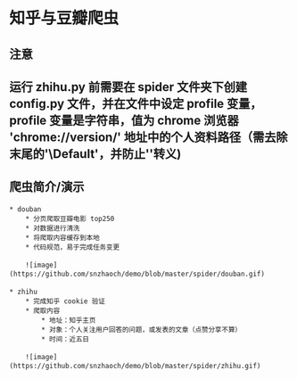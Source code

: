 知乎与豆瓣爬虫
===========================
## 注意
运行 zhihu.py 前需要在 spider 文件夹下创建 config.py 文件，并在文件中设定 profile 变量，
profile 变量是字符串，值为 chrome 浏览器 'chrome://version/' 地址中的个人资料路径（需去除末尾的'\Default'，并防止'\'转义)
------------------------------------------------
## 爬虫简介/演示
    * douban
        * 分页爬取豆瓣电影 top250
        * 对数据进行清洗
        * 将爬取内容缓存到本地
        * 代码规范，易于完成任务变更

        ![image](https://github.com/snzhaoch/demo/blob/master/spider/douban.gif)

    * zhihu
        * 完成知乎 cookie 验证
        * 爬取内容
            * 地址：知乎主页
            * 对象：个人关注用户回答的问题，或发表的文章（点赞分享不算）
            * 时间：近五日

        ![image](https://github.com/snzhaoch/demo/blob/master/spider/zhihu.gif)
